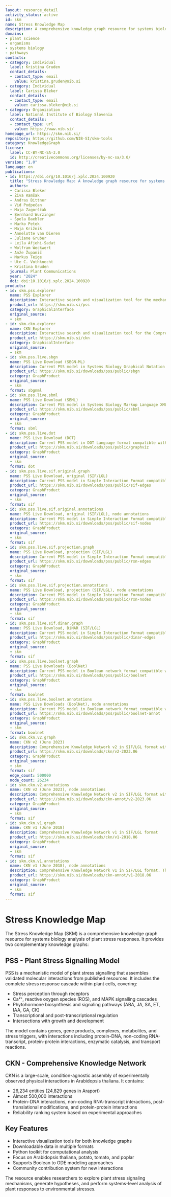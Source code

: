 ```yaml
---
layout: resource_detail
activity_status: active
id: skm
name: Stress Knowledge Map
description: A comprehensive knowledge graph resource for systems biology analysis of plant stress responses, containing mechanistic models and knowledge networks for plant stress signaling. It includes two knowledge graphs, the mechanistic Plant Stress Signalling model (PSS) and the Comprehensive Knowledge Network (CKN).
domains:
- plant science
- organisms
- systems biology
- pathways
contacts:
- category: Individual
  label: Kristina Gruden
  contact_details:
  - contact_type: email
    value: kristina.gruden@nib.si
- category: Individual
  label: Carissa Bleker
  contact_details:
  - contact_type: email
    value: carissa.bleker@nib.si
- category: Organization
  label: National Institute of Biology Slovenia
  contact_details:
  - contact_type: url
    value: https://www.nib.si/
homepage_url: https://skm.nib.si/
repository: https://github.com/NIB-SI/skm-tools
category: KnowledgeGraph
license:
  label: CC-BY-NC-SA-3.0
  id: http://creativecommons.org/licenses/by-nc-sa/3.0/
version: "1.0"
language: en
publications:
- id: https://doi.org/10.1016/j.xplc.2024.100920
  title: "Stress Knowledge Map: A knowledge graph resource for systems biology analysis of plant stress responses"
  authors:
  - Carissa Bleker
  - Živa Ramšak
  - Andras Bittner
  - Vid Podpečan
  - Maja Zagorščak
  - Bernhard Wurzinger
  - Špela Baebler
  - Marko Petek
  - Maja Križnik
  - Annelotte van Dieren
  - Juliane Gruber
  - Leila Afjehi-Sadat
  - Wolfram Weckwert
  - Anže Županič
  - Markus Teige
  - Ute C. Vothknecht
  - Kristina Gruden
  journal: Plant Communications
  year: "2024"
  doi: doi:10.1016/j.xplc.2024.100920
products:
- id: skm.pss.explorer
  name: PSS Explorer
  description: Interactive search and visualization tool for the mechanistic Plant Stress Signalling model
  product_url: https://skm.nib.si/pss
  category: GraphicalInterface
  original_source:
  - skm
- id: skm.ckn.explorer
  name: CKN Explorer
  description: Interactive search and visualization tool for the Comprehensive Knowledge Network
  product_url: https://skm.nib.si/ckn
  category: GraphicalInterface
  original_source:
  - skm
- id: skm.pss.live.sbgn
  name: PSS Live Download (SBGN-ML)
  description: Current PSS model in Systems Biology Graphical Notation XML format
  product_url: https://skm.nib.si/downloads/pss/public/sbgn
  category: GraphProduct
  original_source:
  - skm
  format: sbgnml
- id: skm.pss.live.sbml
  name: PSS Live Download (SBML)
  description: Current PSS model in Systems Biology Markup Language XML format
  product_url: https://skm.nib.si/downloads/pss/public/sbml
  category: GraphProduct
  original_source:
  - skm
  format: sbml
- id: skm.pss.live.dot
  name: PSS Live Download (DOT)
  description: Current PSS model in DOT Language format compatible with Graphviz
  product_url: https://skm.nib.si/downloads/pss/public/graphviz
  category: GraphProduct
  original_source:
  - skm
  format: dot
- id: skm.pss.live.sif.original.graph
  name: PSS Live Download, original (SIF/LGL)
  description: Current PSS model in Simple Interaction Format compatible with Cytoscape. Reactions are represented as nodes (as in PSS Explorer and database schema).
  product_url: https://skm.nib.si/downloads/pss/public/sif-edges
  category: GraphProduct
  original_source:
  - skm
  format: sif
- id: skm.pss.live.sif.original.annotations
  name: PSS Live Download, original (SIF/LGL), node annotations
  description: Current PSS model in Simple Interaction Format compatible with Cytoscape. Reactions are represented as nodes (as in PSS Explorer and database schema). This file contains the node annotations.
  product_url: https://skm.nib.si/downloads/pss/public/sif-nodes
  category: GraphProduct
  original_source:
  - skm
  format: sif
- id: skm.pss.live.sif.projection.graph
  name: PSS Live Download, projection (SIF/LGL)
  description: Current PSS model in Simple Interaction Format compatible with Cytoscape. Reactions are collapsed to edges.
  product_url: https://skm.nib.si/downloads/pss/public/rxn-edges
  category: GraphProduct
  original_source:
  - skm
  format: sif
- id: skm.pss.live.sif.projection.annotations
  name: PSS Live Download, projection (SIF/LGL), node annotations
  description: Current PSS model in Simple Interaction Format compatible with Cytoscape. Reactions are collapsed to edges. This file contains the node annotations.
  product_url: https://skm.nib.si/downloads/pss/public/rxn-nodes
  category: GraphProduct
  original_source:
  - skm
  format: sif
- id: skm.pss.live.sif.dinar.graph
  name: PSS Live Download, DiNAR (SIF/LGL)
  description: Current PSS model in Simple Interaction Format compatible with Cytoscape. Reactions are collapsed to edges, FunctionalClusters are expanded to arabidopsis identifiers.
  product_url: https://skm.nib.si/downloads/pss/public/dinar-edges
  category: GraphProduct
  original_source:
  - skm
  format: sif
- id: skm.pss.live.boolnet.graph
  name: PSS Live Downloads (BoolNet)
  description: Current PSS model in Boolean network format compatible with BoolDog and BoolNet
  product_url: https://skm.nib.si/downloads/pss/public/boolnet
  category: GraphProduct
  original_source:
  - skm
  format: boolnet
- id: skm.pss.live.boolnet.annotations
  name: PSS Live Downloads (BoolNet), node annotations
  description: Current PSS model in Boolean network format compatible with BoolDog and BoolNet. This file contains the node annotations.
  product_url: https://skm.nib.si/downloads/pss/public/boolnet-annot
  category: GraphProduct
  original_source:
  - skm
  format: boolnet
- id: skm.ckn.v2.graph
  name: CKN v2 (June 2023)
  description: Comprehensive Knowledge Network v2 in SIF/LGL format with 26,234 entities and ~500,000 interactions
  product_url: https://skm.nib.si/downloads/ckn/v2-2023.06
  category: GraphProduct
  original_source:
  - skm
  format: sif
  edge_count: 500000
  node_count: 26234
- id: skm.ckn.v2.annotations
  name: CKN v2 (June 2023), node annotations
  description: Comprehensive Knowledge Network v2 in SIF/LGL format with 26,234 entities and ~500,000 interactions. This file contains the node annotations.
  product_url: https://skm.nib.si/downloads/ckn-annot/v2-2023.06
  category: GraphProduct
  original_source:
  - skm
  format: sif
- id: skm.ckn.v1.graph
  name: CKN v1 (June 2018)
  description: Comprehensive Knowledge Network v1 in SIF/LGL format
  product_url: https://skm.nib.si/downloads/ckn/v1-2018.06
  category: GraphProduct
  original_source:
  - skm
  format: sif
- id: skm.ckn.v1.annotations
  name: CKN v1 (June 2018), node annotations
  description: Comprehensive Knowledge Network v1 in SIF/LGL format. This file contains the node annotations.
  product_url: https://skm.nib.si/downloads/ckn-annot/v1-2018.06
  category: GraphProduct
  original_source:
  - skm
  format: sif
---
```


# Stress Knowledge Map

The Stress Knowledge Map (SKM) is a comprehensive knowledge graph resource for systems biology analysis of plant stress responses. It provides two complementary knowledge graphs:

## PSS - Plant Stress Signalling Model

PSS is a mechanistic model of plant stress signalling that assembles validated molecular interactions from published resources. It includes the complete stress response cascade within plant cells, covering:

- Stress perception through receptors
- Ca²⁺, reactive oxygen species (ROS), and MAPK signalling cascades  
- Phytohormone biosynthesis and signaling pathways (ABA, JA, SA, ET, IAA, GA, CK)
- Transcriptional and post-transcriptional regulation
- Intersections with growth and development

The model contains genes, gene products, complexes, metabolites, and stress triggers, with interactions including protein-DNA, non-coding RNA-transcript, protein-protein interactions, enzymatic catalysis, and transport reactions.

## CKN - Comprehensive Knowledge Network

CKN is a large-scale, condition-agnostic assembly of experimentally observed physical interactions in Arabidopsis thaliana. It contains:

- 26,234 entities (24,829 genes in Araport)  
- Almost 500,000 interactions
- Protein-DNA interactions, non-coding RNA-transcript interactions, post-translational modifications, and protein-protein interactions
- Reliability ranking system based on experimental approaches

## Key Features

- Interactive visualization tools for both knowledge graphs
- Downloadable data in multiple formats
- Python toolkit for computational analysis
- Focus on Arabidopsis thaliana, potato, tomato, and poplar
- Supports Boolean to ODE modeling approaches
- Community contribution system for new interactions

The resource enables researchers to explore plant stress signaling mechanisms, generate hypotheses, and perform systems-level analysis of plant responses to environmental stresses.
